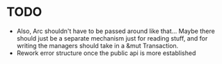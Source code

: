 # TODO

- Also, Arc<TransactionManager> shouldn't have to be passed around like that... Maybe there should just be
  a separate mechanism just for reading stuff, and for writing the managers should take in a &mut Transaction.
- Rework error structure once the public api is more established
